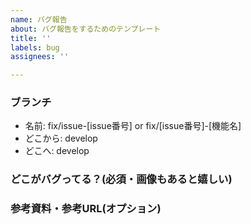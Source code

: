```yaml
---
name: バグ報告
about: バグ報告をするためのテンプレート
title: ''
labels: bug
assignees: ''

---
```


### ブランチ
* 名前: fix/issue-[issue番号] or fix/[issue番号]-[機能名]
* どこから: develop
* どこへ: develop

### どこがバグってる？(必須・画像もあると嬉しい)

### 参考資料・参考URL(オプション)
